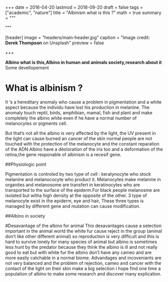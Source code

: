 +++
date = 2016-04-20
lastmod = 2018-09-20
draft = false
tags = ["academic", "nature"]
title = "Albinism what is this ?"
math = true
summary = """

"""

[header]
image = "headers/main-header.jpg"
caption = "Image credit: **Derek Thompson** on Unsplash"
preview = false

+++

**Albino what is this,Albino in human and animals society,research about it**
Some devellopement

# What is albinism ?

It ‘s a hereditary anomaly who cause a problem in pigmentation and a white aspect because the individu have lost his production in melanine.
The anomaly touch reptil, birds, amphibian, mamal, fish and plant and make completely the albino white even if he have a normal number of  melanocytes or pigments cell.

But that’s not all the albino is very affected by the light, the UV present in the light can cause burned an cancer of the skin normal people are not touched with the protection of the melanocyte and the constant reparation of the ADN.Albino have a déoloration of the iris too and a deformation of the retina,the gene responable of albinism is a recesif gene.

##Physiologic point

Pigmentation is controled by two type of cell : keratynocyte who stock melanine and melanococyte who product it.
Melanocytes make melanine in organites and melanosome are transfert in keratinocytes who are transported to the surface of the epiderm.For black people melanosme are isolated but witha high density at the opposite of the other.
3 type of melanocyte exist in the epiderm, eye and hair, These three types is managed by different gene and mutation can cause modification.

##Albino in society

#Desavantage of the albino for animal
This desavantages cause a selection important in the animal world the white fur cause reject in the group (animal don’t like other different animal) so reproduction is very difficult and this is hard to survive lonely for many species of animal but albino is sometimes less hunt by the predator because they think the albino is ill and not really good to eat but with white fur the albino don’t have any cameo and are more easily catchable in a normal biome. Advandages and incoveniants are not very balanced and the problem of rejection, cameo and cancer with the contact of the light on their skin make a big selection i hope find one time a population of albino to make some research and discover many explication.
